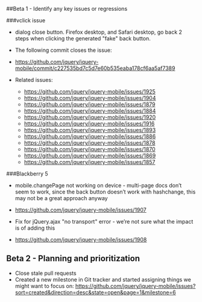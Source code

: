 ##Beta 1 - Identify any key issues or regressions

###vclick issue
* dialog close button. Firefox desktop, and Safari desktop, go back 2 steps when clicking the generated "fake" back button.
* The following commit closes the issue:
* https://github.com/jquery/jquery-mobile/commit/c227535bd7c5d7e60b535eaba178cf6aa5af7389

* Related issues:
	- https://github.com/jquery/jquery-mobile/issues/1925
	- https://github.com/jquery/jquery-mobile/issues/1904
	- https://github.com/jquery/jquery-mobile/issues/1879
	- https://github.com/jquery/jquery-mobile/issues/1884
	- https://github.com/jquery/jquery-mobile/issues/1920
	- https://github.com/jquery/jquery-mobile/issues/1916
	- https://github.com/jquery/jquery-mobile/issues/1893
	- https://github.com/jquery/jquery-mobile/issues/1886
	- https://github.com/jquery/jquery-mobile/issues/1878
	- https://github.com/jquery/jquery-mobile/issues/1870
	- https://github.com/jquery/jquery-mobile/issues/1869
	- https://github.com/jquery/jquery-mobile/issues/1857

###Blackberry 5
* mobile.changePage not working on device - multi-page docs don’t seem to work, since the back button doesn’t work with hashchange, this may not be a great approach anyway
* https://github.com/jquery/jquery-mobile/issues/1907

* Fix for jQuery.ajax "no transport" error - we’re not sure what the impact is of adding this
* https://github.com/jquery/jquery-mobile/issues/1908

## Beta 2 - Planning and prioritization
* Close stale pull requests
* Created a new milestone in Git tracker and started assigning things we might want to focus on: https://github.com/jquery/jquery-mobile/issues?sort=created&direction=desc&state=open&page=1&milestone=6
